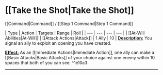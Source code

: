 # [[Take the Shot|Take the Shot]]
[[Command|Command]] / [[Step 1 Command|Step 1 Command]]

| Type | Action | Targets | Range | Roll |
| --- | --- | --- | --- |
| [[At-Will Abilities\|At-Will]] | [[Attack Actions\|Attack]] | 1 Ally | 10 |
<u>**Description:**</u> You signal an ally to exploit an opening you have created.

<u>**Effect:**</u> As an [[Immediate Actions|Immediate Action]], one ally can make a [[Basic Attacks|Basic Attacks]] of your choice against one enemy within 10 spaces that both of you can see. ^1e10a3


---